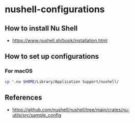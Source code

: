 # nushell-configurations

## How to install Nu Shell

- <https://www.nushell.sh/book/installation.html>

## How to set up configurations

### For macOS

```bash
cp *.nu $HOME/Library/Application Support/nushell/
```

## References

- <https://github.com/nushell/nushell/tree/main/crates/nu-utils/src/sample_config>

